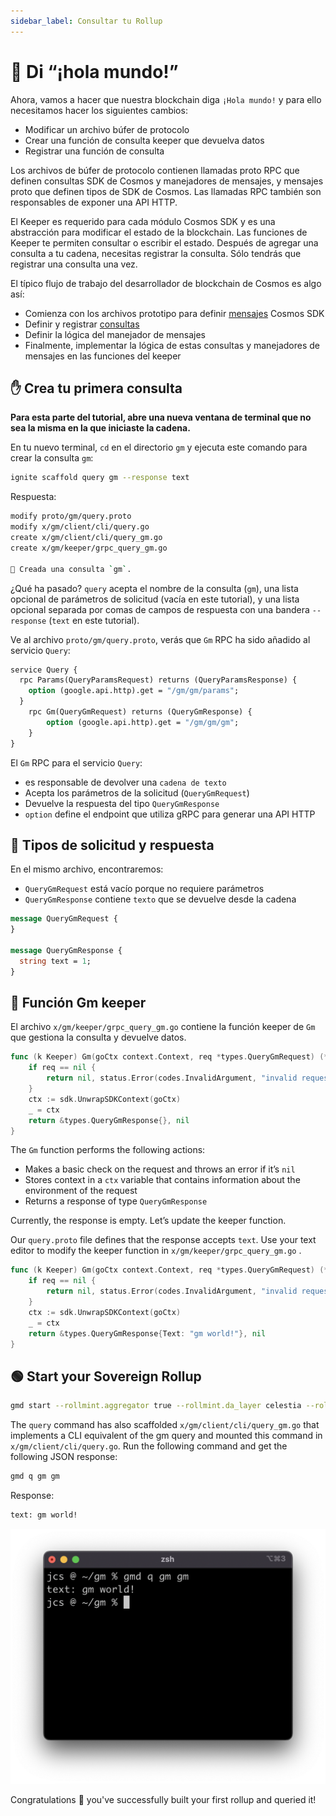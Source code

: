```yaml
---
sidebar_label: Consultar tu Rollup
---
```


# 💬 Di “¡hola mundo!”

Ahora, vamos a hacer que nuestra blockchain diga `¡Hola mundo!` y para ello necesitamos hacer los siguientes cambios:

- Modificar un archivo búfer de protocolo
- Crear una función de consulta keeper que devuelva datos
- Registrar una función de consulta

Los archivos de búfer de protocolo contienen llamadas proto RPC que definen consultas SDK de Cosmos y manejadores de mensajes, y mensajes proto que definen tipos de SDK de Cosmos. Las llamadas RPC también son responsables de exponer una API HTTP.

El Keeper es requerido para cada módulo Cosmos SDK y es una abstracción para modificar el estado de la blockchain. Las funciones de Keeper te permiten consultar o escribir el estado. Después de agregar una consulta a tu cadena, necesitas registrar la consulta. Sólo tendrás que registrar una consulta una vez.

El típico flujo de trabajo del desarrollador de blockchain de Cosmos es algo así:

- Comienza con los archivos prototipo para definir [mensajes](https://docs.cosmos.network/master/building-modules/msg-services.html) Cosmos SDK
- Definir y registrar [consultas](https://docs.cosmos.network/master/building-modules/query-services.html)
- Definir la lógica del manejador de mensajes
- Finalmente, implementar la lógica de estas consultas y manejadores de mensajes en las funciones del keeper

## ✋ Crea tu primera consulta

**Para esta parte del tutorial, abre una nueva ventana de terminal que no sea la misma en la que iniciaste la cadena.**

En tu nuevo terminal, `cd` en el directorio `gm` y ejecuta este comando para crear la consulta `gm`:

```bash
ignite scaffold query gm --response text
```

Respuesta:

```bash
modify proto/gm/query.proto
modify x/gm/client/cli/query.go
create x/gm/client/cli/query_gm.go
create x/gm/keeper/grpc_query_gm.go

🎉 Creada una consulta `gm`.
```

¿Qué ha pasado? `query` acepta el nombre de la consulta (`gm`), una lista opcional de parámetros de solicitud (vacía en este tutorial), y una lista opcional separada por comas de campos de respuesta con una bandera `--response` (`text` en este tutorial).

Ve al archivo `proto/gm/query.proto`, verás que `Gm` RPC ha sido añadido al servicio `Query`:

<!-- markdownlint-disable MD010 -->
<!-- markdownlint-disable MD013 -->
```protobuf
service Query {
  rpc Params(QueryParamsRequest) returns (QueryParamsResponse) {
    option (google.api.http).get = "/gm/gm/params";
  }
    rpc Gm(QueryGmRequest) returns (QueryGmResponse) {
        option (google.api.http).get = "/gm/gm/gm";
    }
}
```
<!-- markdownlint-enable MD013 -->
<!-- markdownlint-enable MD010 -->

El `Gm` RPC para el servicio `Query`:

- es responsable de devolver una `cadena de texto`
- Acepta los parámetros de la solicitud (`QueryGmRequest`)
- Devuelve la respuesta del tipo `QueryGmResponse`
- `option` define el endpoint que utiliza gRPC para generar una API HTTP

## 📨 Tipos de solicitud y respuesta

En el mismo archivo, encontraremos:

- `QueryGmRequest` está vacío porque no requiere parámetros
- `QueryGmResponse` contiene `texto` que se devuelve desde la cadena

```protobuf
message QueryGmRequest {
}

message QueryGmResponse {
  string text = 1;
}
```

## 👋 Función Gm keeper

El archivo `x/gm/keeper/grpc_query_gm.go` contiene la función keeper de `Gm` que gestiona la consulta y devuelve datos.

<!-- markdownlint-disable MD013 -->
<!-- markdownlint-disable MD010 -->
```go
func (k Keeper) Gm(goCtx context.Context, req *types.QueryGmRequest) (*types.QueryGmResponse, error) {
    if req == nil {
        return nil, status.Error(codes.InvalidArgument, "invalid request")
    }
    ctx := sdk.UnwrapSDKContext(goCtx)
    _ = ctx
    return &types.QueryGmResponse{}, nil
}
```
<!-- markdownlint-enable MD010 -->
<!-- markdownlint-enable MD013 -->

The `Gm` function performs the following actions:

- Makes a basic check on the request and throws an error if it’s `nil`
- Stores context in a `ctx` variable that contains information about the environment of the request
- Returns a response of type `QueryGmResponse`

Currently, the response is empty. Let’s update the keeper function.

Our `query.proto` file defines that the response accepts `text`. Use your text editor to modify the keeper function in `x/gm/keeper/grpc_query_gm.go` .

<!-- markdownlint-disable MD013 -->
<!-- markdownlint-disable MD010 -->
```go
func (k Keeper) Gm(goCtx context.Context, req *types.QueryGmRequest) (*types.QueryGmResponse, error) {
    if req == nil {
        return nil, status.Error(codes.InvalidArgument, "invalid request")
    }
    ctx := sdk.UnwrapSDKContext(goCtx)
    _ = ctx
    return &types.QueryGmResponse{Text: "gm world!"}, nil
}
```
<!-- markdownlint-enable MD010 -->
<!-- markdownlint-enable MD010 -->

## 🟢 Start your Sovereign Rollup

```bash
gmd start --rollmint.aggregator true --rollmint.da_layer celestia --rollmint.da_config='{"base_url":"[http://localhost:26658](http://134.209.70.139:26658/)","timeout":60000000000,"gas_limit":6000000}' --rollmint.namespace_id 000000000000FFFF --rollmint.da_start_height 100783
```

The `query` command has also scaffolded `x/gm/client/cli/query_gm.go` that implements a CLI equivalent of the gm query and mounted this command in `x/gm/client/cli/query.go`. Run the following command and get the following JSON response:

```bash
gmd q gm gm
```

Response:

```bash
text: gm world!
```

![4.png](/img/gm/4.png)

Congratulations 🎉 you've successfully built your first rollup and queried it!
